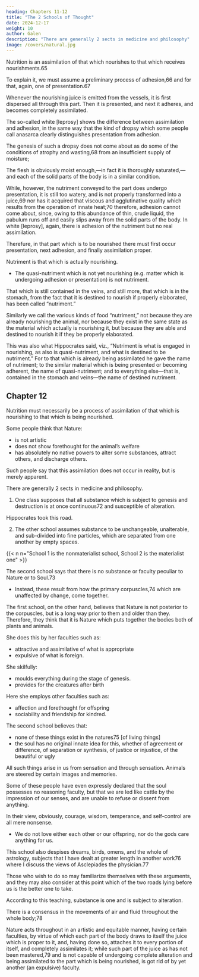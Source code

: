```yaml
---
heading: Chapters 11-12
title: "The 2 Schools of Thought"
date: 2024-12-17
weight: 10
author: Galen
description: "There are generally 2 sects in medicine and philosophy"
image: /covers/natural.jpg
---
```



Nutrition is an assimilation of that which nourishes to that which receives nourishments.65 

To explain it, we must assume a preliminary process of adhesion,66 and for that, again, one of presentation.67 

Whenever the nourishing juice is emitted from the vessels, it is first dispersed all through this part. Then it is presented, and next it adheres, and becomes completely assimilated.

The so-called white [leprosy] shows the difference between assimilation and adhesion, in the same way that the kind of dropsy which some people call anasarca clearly distinguishes presentation from adhesion.

The genesis of such a dropsy does not come about as do some of the conditions of atrophy and wasting,68 from an insufficient supply of moisture; 

The flesh is obviously moist enough,—in fact it is thoroughly saturated,—and each of the solid parts of the body is in a similar condition. 

While, however, the nutriment conveyed to the part does undergo presentation, it is still too watery, and is not properly transformed into a juice,69 nor has it acquired that viscous and agglutinative quality which results from the operation of innate heat;70 therefore, adhesion cannot come about, since, owing to this abundance of thin, crude liquid, the pabulum runs off and easily slips away from the solid parts of the body. In white [leprosy], again, there is adhesion of the nutriment but no real assimilation.

Therefure, in that part which is to be nourished there must first occur presentation, next adhesion, and finally assimilation proper.

Nutriment is that which is actually nourishing.
- The quasi-nutriment which is not yet nourishing (e.g. matter which is undergoing adhesion or presentation) is not nutriment.

That which is still contained in the veins, and still more, that which is in the stomach, from the fact that it is destined to nourish if properly elaborated, has been called “nutriment.” 

Similarly we call the various kinds of food “nutriment,” not because they are already nourishing the animal, nor because they exist in the same state as the material which actually is nourishing it, but because they are able and destined to nourish it if they be properly elaborated.

This was also what Hippocrates said, viz., “Nutriment is what is engaged in nourishing, as also is quasi-nutriment, and what is destined to be nutriment.” For to that which is already being assimilated he gave the name of nutriment; to the similar material which is being presented or becoming adherent, the name of quasi-nutriment; and to everything else—that is, contained in the stomach and veins—the name of destined nutriment.



## Chapter 12

Nutrition must necessarily be a process of assimilation of that which is nourishing to that which is being nourished.

Some people think that Nature:
- is not artistic
- does not show forethought for the animal’s welfare
- has absolutely no native powers to alter some substances, attract others, and discharge others.

Such people say that this assimilation does not occur in reality, but is merely apparent.

There are generally 2 sects in medicine and philosophy.

1. One class supposes that all substance which is subject to genesis and destruction is at once continuous72 and susceptible of alteration.

Hippocrates took this road.

2. The other school assumes substance to be unchangeable, unalterable, and sub-divided into fine particles, which are separated from one another by empty spaces.

{{< n n="School 1 is the nonmaterialist school, School 2 is the materialist one" >}}


The second school says that there is no substance or faculty peculiar to Nature or to Soul.73
- Instead, these result from how the primary corpuscles,74 which are unaffected by change, come together. 

The first school, on the other hand, believes that Nature is not posterior to the corpuscles, but is a long way prior to them and older than they. Therefore, they think that it is Nature which puts together the bodies both of plants and animals.

She does this by her faculties such as:
- attractive and assimilative of what is appropriate
- expulsive of what is foreign. 

She skilfully:
- moulds everything during the stage of genesis.
- provides for the creatures after birth

Here she employs other faculties such as:
- affection and forethought for offspring
- sociability and friendship for kindred. 

The second school believes that:
- none of these things exist in the natures75 [of living things]
- the soul has no original innate idea for this, whether of agreement or difference, of separation or synthesis, of justice or injustice, of the beautiful or ugly

All such things arise in us from sensation and through sensation. Animals are steered by certain images and memories.

Some of these people have even expressly declared that the soul possesses no reasoning faculty, but that we are led like cattle by the impression of our senses, and are unable to refuse or dissent from anything.

In their view, obviously, courage, wisdom, temperance, and self-control are all mere nonsense.
- We do not love either each other or our offspring, nor do the gods care anything for us.

This school also despises dreams, birds, omens, and the whole of astrology, subjects that I have dealt at greater length in another work76 where I discuss the views of Asclepiades the physician.77 

Those who wish to do so may familiarize themselves with these arguments, and they may also consider at this point which of the two roads lying before us is the better one to take. 


According to this teaching, substance is one and is subject to alteration.

There is a consensus in the movements of air and fluid throughout the whole body;78 

Nature acts throughout in an artistic and equitable manner, having certain faculties, by virtue of which each part of the body draws to itself the juice which is proper to it, and, having done so, attaches it to every portion of itself, and completely assimilates it; while such part of the juice as has not been mastered,79 and is not capable of undergoing complete alteration and being assimilated to the part which is being nourished, is got rid of by yet another (an expulsive) faculty.